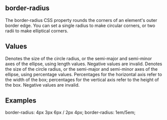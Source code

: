 ## border-radius

The border-radius CSS property rounds the corners of an element's outer border edge. You can set a single radius to make circular corners, or two radii to make elliptical corners.

## Values

<length>
Denotes the size of the circle radius, or the semi-major and semi-minor axes of the ellipse, using length values. Negative values are invalid.

<percentage>
Denotes the size of the circle radius, or the semi-major and semi-minor axes of the ellipse, using percentage values. Percentages for the horizontal axis refer to the width of the box; percentages for the vertical axis refer to the height of the box. Negative values are invalid.


## Examples

border-radius: 4px 3px 6px / 2px 4px;
border-radius: 1em/5em;
